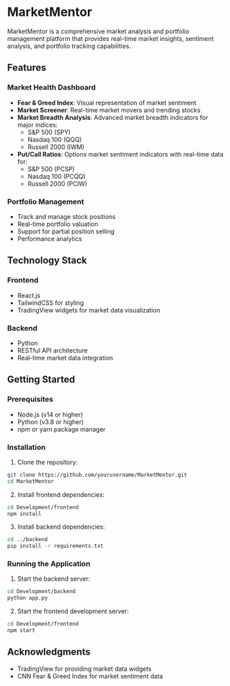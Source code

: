 # MarketMentor

MarketMentor is a comprehensive market analysis and portfolio management platform that provides real-time market insights, sentiment analysis, and portfolio tracking capabilities.

## Features

### Market Health Dashboard
- **Fear & Greed Index**: Visual representation of market sentiment
- **Market Screener**: Real-time market movers and trending stocks
- **Market Breadth Analysis**: Advanced market breadth indicators for major indices:
  - S&P 500 (SPY)
  - Nasdaq 100 (QQQ)
  - Russell 2000 (IWM)
- **Put/Call Ratios**: Options market sentiment indicators with real-time data for:
  - S&P 500 (PCSP)
  - Nasdaq 100 (PCQQ)
  - Russell 2000 (PCIW)

### Portfolio Management
- Track and manage stock positions
- Real-time portfolio valuation
- Support for partial position selling
- Performance analytics

## Technology Stack

### Frontend
- React.js
- TailwindCSS for styling
- TradingView widgets for market data visualization

### Backend
- Python
- RESTful API architecture
- Real-time market data integration

## Getting Started

### Prerequisites
- Node.js (v14 or higher)
- Python (v3.8 or higher)
- npm or yarn package manager

### Installation

1. Clone the repository:
```bash
git clone https://github.com/yourusername/MarketMentor.git
cd MarketMentor
```

2. Install frontend dependencies:
```bash
cd Development/frontend
npm install
```

3. Install backend dependencies:
```bash
cd ../backend
pip install -r requirements.txt
```

### Running the Application

1. Start the backend server:
```bash
cd Development/backend
python app.py
```

2. Start the frontend development server:
```bash
cd Development/frontend
npm start
```

## Acknowledgments

- TradingView for providing market data widgets
- CNN Fear & Greed Index for market sentiment data
